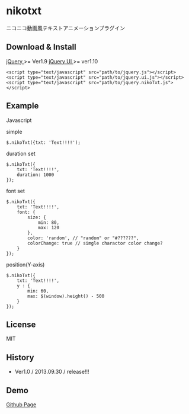 nikotxt
=======

ニコニコ動画風テキストアニメーションプラグイン

## Download & Install

[ jQuery ](http://jquery.com/) >= Ver1.9
[ jQuery UI ](http://jqueryui.com/) >= ver1.10

	<script type="text/javascript" src="path/to/jquery.js"></script>
	<script type="text/javascript" src="path/to/jquery.ui.js"></script>
	<script type="text/javascript" src="path/to/jquery.nikoTxt.js"></script>

## Example

Javascript

simple

	$.nikoTxt({txt: 'Text!!!!');

duration set

	$.nikoTxt({
		txt: 'Text!!!!',
		duration: 1000
	});

font set

	$.nikoTxt({
		txt: 'Text!!!!',
		font: {
			size: {
				min: 80,
				max: 120
			},
			color: 'random', // "random" or "#??????",
			colorChange: true // simgle charactor color change?
		}
	});

position(Y-axis)

	$.nikoTxt({
		txt: 'Text!!!!',
		y : {
			min: 60,
			max: $(window).height() - 500
		}	
	});

## License

MIT

## History

* Ver1.0 / 2013.09.30 / release!!!

## Demo

[Github Page](http://da7mi.github.io/nikotxt/#demo)

